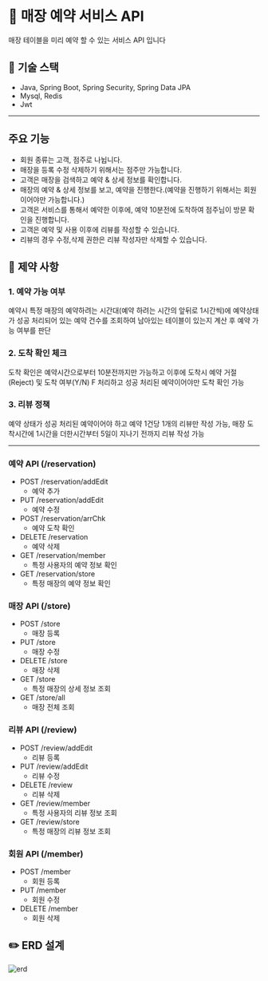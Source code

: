# :convenience_store: 매장 예약 서비스 API
매장 테이블을 미리 예약 할 수 있는 서비스 API 입니다

## :wrench: 기술 스택
- Java, Spring Boot, Spring Security, Spring Data JPA
- Mysql, Redis
- Jwt
---
## 주요 기능
- 회원 종류는 고객, 점주로 나뉩니다.
- 매장을 등록 수정 삭제하기 위해서는 점주만 가능합니다.
- 고객은 매장을 검색하고 예약 & 상세 정보를 확인합니다.
- 매장의 예약 & 상세 정보를 보고, 예약을 진행한다.(예약을 진행하기 위해서는 회원이어야만 가능합니다.)
- 고객은 서비스를 통해서 예약한 이후에, 예약 10분전에 도착하여 점주님이 방문 확인을 진행합니다.
- 고객은 예약 및 사용 이후에 리뷰를 작성할 수 있습니다.
- 리뷰의 경우 수정,삭제 권한은 리뷰 작성자만 삭제할 수 있습니다.

## :page_facing_up: 제약 사항
### 1. 예약 가능 여부  
예약시 특정 매장의 예약하려는 시간대(예약 하려는 시간의 앞뒤로 1시간씩)에 예약상태가 성공 처리되어 있는 예약 건수를 조회하여
남아있는 테이블이 있는지 계산 후 예약 가능 여부를 판단

### 2. 도착 확인 체크  
도착 확인은 예약시간으로부터 10분전까지만 가능하고 이후에 도착시 예약 거절(Reject) 및 도착 여부(Y/N) F 처리하고 성공 처리된 예약이어야만 도착 확인 가능

### 3. 리뷰 정책
예약 상태가 성공 처리된 예약이어야 하고 예약 1건당 1개의 리뷰만 작성 가능, 매장 도착시간에 1시간을 더한시간부터 5일이 지나기 전까지 리뷰 작성 가능

---

### 예약 API (/reservation)
- POST /reservation/addEdit
  - 예약 추가
- PUT /reservation/addEdit
  - 예약 수정
- POST /reservation/arrChk
  - 예약 도착 확인
- DELETE /reservation
  - 예약 삭제
- GET /reservation/member
  - 특정 사용자의 예약 정보 확인
- GET /reservation/store
  - 특정 매장의 예약 정보 확인

### 매장 API (/store)
- POST /store
  - 매장 등록
- PUT /store
  - 매장 수정
- DELETE /store
  - 매장 삭제
- GET /store
  - 특정 매장의 상세 정보 조회
- GET /store/all
  - 매장 전체 조회
  
### 리뷰 API (/review)
- POST /review/addEdit
  - 리뷰 등록
- PUT /review/addEdit
  - 리뷰 수정
- DELETE /review
  - 리뷰 삭제
- GET /review/member
  - 특정 사용자의 리뷰 정보 조회
- GET /review/store
  - 특정 매장의 리뷰 정보 조회

### 회원 API (/member)
- POST /member
  - 회원 등록
- PUT /member
  - 회원 수정
- DELETE /member
  - 회원 삭제

## :pencil2: ERD 설계
![erd](https://github.com/ysg2020/reservation/assets/70841944/47cd5cd7-0b9a-4aa4-a6bb-b5d59d7860b5)
